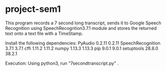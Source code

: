 # project-sem1
This program records a 7 second long transcript, sends it to Google Speech Recognition using SpeechRecogntion3.7.1 module and stores the returned text onto a text file with a TimeStamp.

Install the following dependencies:
PyAudio	0.2.11	0.2.11
SpeechRecognition	3.7.1	3.7.1
cffi	1.11.2	1.11.2
numpy	1.13.3	1.13.3
pip	9.0.1	9.0.1
setuptools	28.8.0	38.2.1

Execution:
Using python3, run "7secondtranscript.py" .

